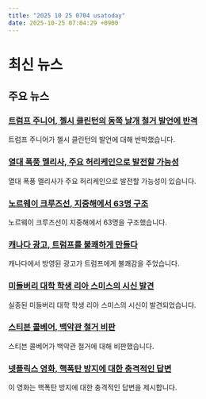 ```yaml
---
title: "2025 10 25 0704 usatoday"
date: 2025-10-25 07:04:29 +0900
---
```


# 최신 뉴스

## 주요 뉴스
### [트럼프 주니어, 첼시 클린턴의 동쪽 날개 철거 발언에 반격](https://www.usatoday.com/story/news/politics/2025/10/24/donald-trump-jr-chelsea-clinton-east-wing-demolition/86879722007/)
트럼프 주니어가 첼시 클린턴의 발언에 대해 반박했습니다.
### [열대 폭풍 멜리사, 주요 허리케인으로 발전할 가능성](https://www.usatoday.com/story/news/weather/2025/10/24/tropical-storm-melissa-hurricane-spaghetti-models-path-tracker/86871803007/)
열대 폭풍 멜리사가 주요 허리케인으로 발전할 가능성이 있습니다.
### [노르웨이 크루즈선, 지중해에서 63명 구조](https://www.usatoday.com/story/travel/cruises/2025/10/24/norwegian-cruise-ship-rescue-ionian-sea/86879577007/)
노르웨이 크루즈선이 지중해에서 63명을 구조했습니다.
### [캐나다 광고, 트럼프를 불쾌하게 만들다](https://www.usatoday.com/story/news/politics/2025/10/24/trump-ontario-reagan-tariff-ad-canada-ford-carney/86881304007/)
캐나다에서 방영된 광고가 트럼프에게 불쾌감을 주었습니다.
### [미들버리 대학 학생 리아 스미스의 시신 발견](https://www.usatoday.com/story/news/nation/2025/10/24/lia-smith-missing-middlebury-college-vermont-police/86871984007/)
실종된 미들버리 대학 학생 리아 스미스의 시신이 발견되었습니다.
### [스티븐 콜베어, 백악관 철거 비판](https://www.usatoday.com/story/entertainment/celebrities/2025/10/24/stephen-colbert-white-house-east-wing-demolition-trump/86874959007/)
스티븐 콜베어가 백악관 철거에 대해 비판했습니다.
### [넷플릭스 영화, 핵폭탄 방지에 대한 충격적인 답변](https://www.usatoday.com/story/entertainment/movies/2025/10/24/house-of-dynamite-nuclear-bomb-fact-check/86729549007/)
이 영화는 핵폭탄 방지에 대한 충격적인 답변을 제시합니다.